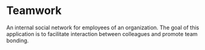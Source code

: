 # Teamwork
An internal social network for employees of an organization. The goal of this application is to facilitate  interaction between colleagues and promote team bonding.